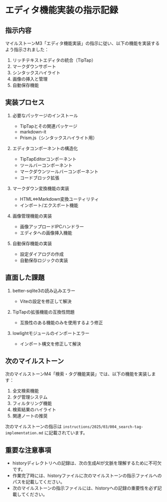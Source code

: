 # エディタ機能実装の指示記録

## 指示内容

マイルストーンM3「エディタ機能実装」の指示に従い、以下の機能を実装するよう指示されました：

1. リッチテキストエディタの統合（TipTap）
2. マークダウンサポート
3. シンタックスハイライト
4. 画像の挿入と管理
5. 自動保存機能

## 実装プロセス

1. 必要なパッケージのインストール
   - TipTapとその関連パッケージ
   - markdown-it
   - Prism.js（シンタックスハイライト用）

2. エディタコンポーネントの構造化
   - TipTapEditorコンポーネント
   - ツールバーコンポーネント
   - マークダウンツールバーコンポーネント
   - コードブロック拡張

3. マークダウン変換機能の実装
   - HTML⇔Markdown変換ユーティリティ
   - インポート/エクスポート機能

4. 画像管理機能の実装
   - 画像アップロードIPCハンドラー
   - エディタへの画像挿入機能

5. 自動保存機能の実装
   - 設定ダイアログの作成
   - 自動保存ロジックの実装

## 直面した課題

1. better-sqlite3の読み込みエラー
   - Viteの設定を修正して解決

2. TipTapの拡張機能の互換性問題
   - 互換性のある機能のみを使用するよう修正

3. lowlightモジュールのインポートエラー
   - インポート構文を修正して解決

## 次のマイルストーン

次のマイルストーンM4「検索・タグ機能実装」では、以下の機能を実装します：

1. 全文検索機能
2. タグ管理システム
3. フィルタリング機能
4. 検索結果のハイライト
5. 関連ノートの推奨

次のマイルストーンの指示は `instructions/2025/03/004_search-tag-implementation.md` に記載されています。

## 重要な注意事項

- historyディレクトリへの記録は、次の生成AIが文脈を理解するために不可欠です。
- 作業完了時には、historyファイルに次のマイルストーンの指示ファイルへのパスを記載してください。
- 次のマイルストーンの指示ファイルには、historyへの記録の重要性を必ず記載してください。
